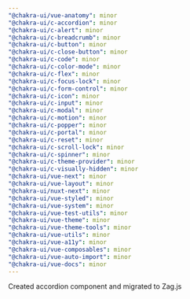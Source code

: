 ```yaml
---
"@chakra-ui/vue-anatomy": minor
"@chakra-ui/c-accordion": minor
"@chakra-ui/c-alert": minor
"@chakra-ui/c-breadcrumb": minor
"@chakra-ui/c-button": minor
"@chakra-ui/c-close-button": minor
"@chakra-ui/c-code": minor
"@chakra-ui/c-color-mode": minor
"@chakra-ui/c-flex": minor
"@chakra-ui/c-focus-lock": minor
"@chakra-ui/c-form-control": minor
"@chakra-ui/c-icon": minor
"@chakra-ui/c-input": minor
"@chakra-ui/c-modal": minor
"@chakra-ui/c-motion": minor
"@chakra-ui/c-popper": minor
"@chakra-ui/c-portal": minor
"@chakra-ui/c-reset": minor
"@chakra-ui/c-scroll-lock": minor
"@chakra-ui/c-spinner": minor
"@chakra-ui/c-theme-provider": minor
"@chakra-ui/c-visually-hidden": minor
"@chakra-ui/vue-next": minor
"@chakra-ui/vue-layout": minor
"@chakra-ui/nuxt-next": minor
"@chakra-ui/vue-styled": minor
"@chakra-ui/vue-system": minor
"@chakra-ui/vue-test-utils": minor
"@chakra-ui/vue-theme": minor
"@chakra-ui/vue-theme-tools": minor
"@chakra-ui/vue-utils": minor
"@chakra-ui/vue-a11y": minor
"@chakra-ui/vue-composables": minor
"@chakra-ui/vue-auto-import": minor
"@chakra-ui/vue-docs": minor
---
```


Created accordion component and migrated to Zag.js
